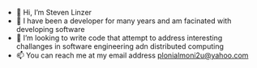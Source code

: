 - 👋 Hi, I’m Steven Linzer
- 👀 I have been a developer for many years and am facinated with developing software
- 💞️ I’m looking to write code that attempt to address interesting challanges in software engineering adn distributed computing
- 📫 You can reach me at my email address plonialmoni2u@yahoo.com

<!---
stevenlinzer/stevenlinzer is a ✨ special ✨ repository because its `README.md` (this file) appears on your GitHub profile.
You can click the Preview link to take a look at your changes.
--->
